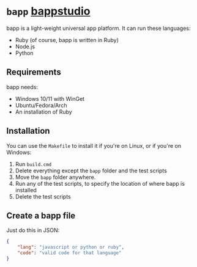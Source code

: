 # `bapp` [bappstudio](http://bappstudio.surge.sh)

bapp is a light-weight universal app platform. It can run these languages:

- Ruby (of course, bapp is written in Ruby)
- Node.js
- Python

## Requirements

bapp needs:

- Windows 10/11 with WinGet
- Ubuntu/Fedora/Arch
- An installation of Ruby

## Installation

You can use the `Makefile` to install it if you're on Linux, or if you're on Windows:

1. Run `build.cmd`
2. Delete everything except the `bapp` folder and the test scripts
3. Move the `bapp` folder anywhere.
4. Run any of the test scripts, to specify the location of where bapp is installed
5. Delete the test scripts

## Create a bapp file

Just do this in JSON:

```json
{
    "lang": "javascript or python or ruby",
    "code": "valid code for that language"
}
```